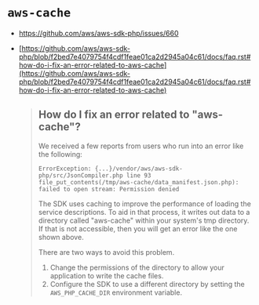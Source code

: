 # `aws-cache`

- https://github.com/aws/aws-sdk-php/issues/660

- [https://github.com/aws/aws-sdk-php/blob/f2bed7e4079754f4cdf1feae01ca2d2945a04c61/docs/faq.rst#how-do-i-fix-an-error-related-to-aws-cache](https://github.com/aws/aws-sdk-php/blob/f2bed7e4079754f4cdf1feae01ca2d2945a04c61/docs/faq.rst#how-do-i-fix-an-error-related-to-aws-cache)

  > ## How do I fix an error related to "aws-cache"?
  > 
  > We received a few reports from users who run into an error like the following:
  > 
  > ``` 
  > ErrorException: {...}/vendor/aws/aws-sdk-php/src/JsonCompiler.php line 93
  > file_put_contents(/tmp/aws-cache/data_manifest.json.php): failed to open stream: Permission denied
  > ```
  > 
  > The SDK uses caching to improve the performance of loading the service descriptions. To aid in that process, it writes out data to a   directory called "aws-cache" within your system's tmp directory. If that is not accessible, then you will get an error like the one shown above.
  > 
  > There are two ways to avoid this problem.
  > 
  > 1. Change the permissions of the directory to allow your application to write the cache files.
  > 2. Configure the SDK to use a different directory by setting the `AWS_PHP_CACHE_DIR` environment variable.
